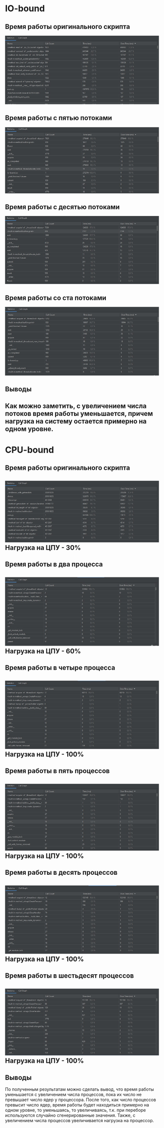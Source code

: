 # IO-bound
## Время работы оригинального скрипта
![io original](https://github.com/KyreOn/multi-task-at-19/blob/main/io-bound%20original.jpg)


## Время работы с пятью потоками
![io 5 workers](https://github.com/KyreOn/multi-task-at-19/blob/main/io-bound%205.jpg)


## Время работы с десятью потоками
![io 10 workers](https://github.com/KyreOn/multi-task-at-19/blob/main/io-bound%2010.jpg)


## Время работы со ста потоками
![io 100 workers](https://github.com/KyreOn/multi-task-at-19/blob/main/io-bound%20100.jpg)


## Выводы
Как можно заметить, с увеличением числа потоков
время работы уменьшается, причем нагрузка на 
систему остается примерно на одном уровне.
----
# CPU-bound


## Время работы оригинального скрипта
![cpu original](https://github.com/KyreOn/multi-task-at-19/blob/main/cpu-bound%20original.jpg)
Нагрузка на ЦПУ - 30%
---
## Время работы в два процесса
![cpu 2 workers](https://github.com/KyreOn/multi-task-at-19/blob/main/cpu-bound%202.jpg)
Нагрузка на ЦПУ - 60%
---
## Время работы в четыре процесса
![cpu 4 workers](https://github.com/KyreOn/multi-task-at-19/blob/main/cpu-bound%204.jpg)
Нагрузка на ЦПУ - 100%
---
## Время работы в пять процессов
![cpu 5 workers](https://github.com/KyreOn/multi-task-at-19/blob/main/cpu-bound%205.jpg)
Нагрузка на ЦПУ - 100%
---
## Время работы в десять процессов
![cpu 10 workers](https://github.com/KyreOn/multi-task-at-19/blob/main/cpu-bound%2010.jpg)
Нагрузка на ЦПУ - 100%
---
## Время работы в шестьдесят процессов
![cpu 60 workers](https://github.com/KyreOn/multi-task-at-19/blob/main/cpu-bound%2060.jpg)
Нагрузка на ЦПУ - 100%
---
## Выводы
По полученным результатам можно сделать вывод, что время работы 
уменьшается с увеличением числа процессов, пока их число не превышает
число ядер у процессора. После того, как число процессов превысит число
ядер, время работы будет находиться примерно на одном уровне, то уменьшаясь,
то увеличиваясь, т.к. при переборе используются случайно сгенерированные 
значения. Также, с увеличением числа процессов увеличивается нагрузка на
процессор.
